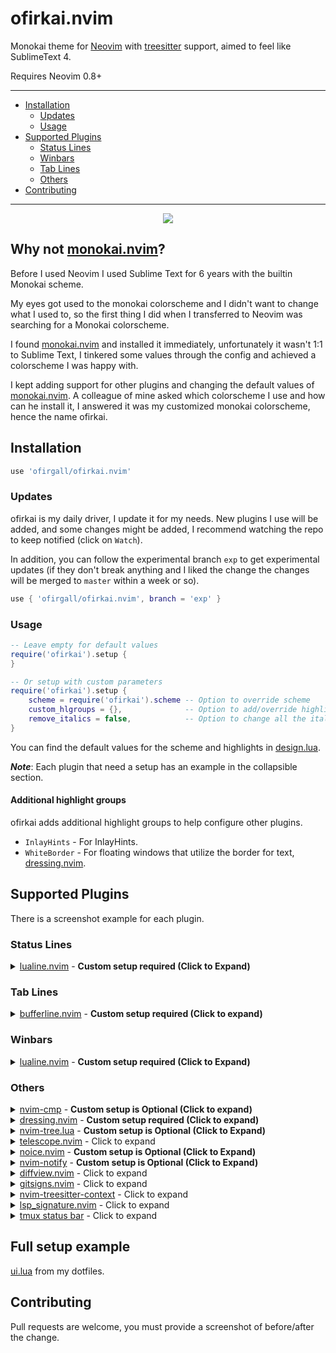 # ofirkai.nvim
Monokai theme for [Neovim](https://github.com/neovim/neovim) with [treesitter](https://github.com/nvim-treesitter/nvim-treesitter) support, aimed to feel like SublimeText 4.

Requires Neovim 0.8+

---
* [Installation](#installation)
	* [Updates](#updates)
	* [Usage](#usage)
* [Supported Plugins](#supported-plugins)
	* [Status Lines](#status-lines)
	* [Winbars](#winbars)
	* [Tab Lines](#tab-lines)
	* [Others](#others)
* [Contributing](#contributing)
---

<p align='center'><a><img src='./media/main.png'></a></p>

## Why not [monokai.nvim](https://github.com/tanvirtin/monokai.nvim)?
Before I used Neovim I used Sublime Text for 6 years with the builtin Monokai scheme.

My eyes got used to the monokai colorscheme and I didn't want to change what I used to, so the first thing I did when I transferred to Neovim was searching for a Monokai colorscheme.

I found [monokai.nvim](https://github.com/tanvirtin/monokai.nvim) and installed it immediately, unfortunately it wasn't 1:1 to Sublime Text, I tinkered some values through the config and achieved a colorscheme I was happy with.

I kept adding support for other plugins and changing the default values of [monokai.nvim](https://github.com/tanvirtin/monokai.nvim). A colleague of mine asked which colorscheme I use and how can he install it, I answered it was my customized monokai colorscheme, hence the name ofirkai.


## Installation
```lua
use 'ofirgall/ofirkai.nvim'
```

### Updates
ofirkai is my daily driver, I update it for my needs. New plugins I use will be added, and some changes might be added, I recommend watching the repo to keep notified (click on `Watch`).

In addition, you can follow the experimental branch `exp` to get experimental updates (if they don't break anything and I liked the change the changes will be merged to `master` within a week or so).
```lua
use { 'ofirgall/ofirkai.nvim', branch = 'exp' }
```

### Usage
```lua
-- Leave empty for default values
require('ofirkai').setup {
}

-- Or setup with custom parameters
require('ofirkai').setup {
	scheme = require('ofirkai').scheme -- Option to override scheme
	custom_hlgroups = {},              -- Option to add/override highlight groups
	remove_italics = false,            -- Option to change all the italics style to none
}
```

You can find the default values for the scheme and highlights in [design.lua](https://github.com/ofirgall/ofirkai.nvim/blob/master/lua/ofirkai/design.lua).

_**Note**_: Each plugin that need a setup has an example in the collapsible section.

#### Additional highlight groups
ofirkai adds additional highlight groups to help configure other plugins.
* `InlayHints` - For InlayHints.
* `WhiteBorder` - For floating windows that utilize the border for text, [dressing.nvim](https://github.com/stevearc/dressing.nvim).

## Supported Plugins
There is a screenshot example for each plugin.

### Status Lines
<details><summary><a href='https://github.com/nvim-lualine/lualine.nvim'>lualine.nvim</a> - <b>Custom setup required (Click to Expand)</b></summary>

---
<p align='center'><a><img src='./media/lualine/lualine_normal.png'></a></p>
<p align='center'><a><img src='./media/lualine/lualine_insert.png'></a></p>
<p align='center'><a><img src='./media/lualine/lualine_visual.png'></a></p>
<p align='center'><a><img src='./media/lualine/lualine_command.png'></a></p>

**Setup Example:**
```lua
require('lualine').setup {
	options = {
		theme = require('ofirkai.statuslines.lualine').theme,
	}
}
```
---
</details>

### Tab Lines
<details><summary><a href='https://github.com/akinsho/bufferline.nvim'>bufferline.nvim</a> - <b>Custom setup required (Click to expand)</b></summary>

---
<p align='center'><a><img src='./media/bufferline.png'></a></p>

Setup Example:
```lua
-- bufferline.nvim, must be loaded after color scheme (working on that https://github.com/ofirgall/ofirkai.nvim/issues/2)
require('bufferline').setup {
	highlights = require('ofirkai.tablines.bufferline').highlights, -- Must
	options = { -- Optional, recommended
		themable = true, -- Must
		separator_style = 'slant',
		offsets = { { filetype = 'NvimTree', text = 'File Explorer', text_align = 'center' } },
		show_buffer_icons = true,
		numbers = 'ordinal',
		max_name_length = 40,
	},
}
```
---
</details>

### Winbars
<details><summary><a href='https://github.com/nvim-lualine/lualine.nvim'>lualine.nvim</a> - <b>Custom setup required (Click to Expand)</b></summary>

---
<p align='center'><a><img src='./media/winbar.png'></a></p>

Setup Example:
```lua
-- Unfortunately you can't set them for winbar separately in lualine so I use `color` in my winbar sections

-- SmiteshP/nvim-navic (displays function context)
local navic = require('nvim-navic')
navic.setup {
	separator = "  "
}

local ofirkai_lualine = require('ofirkai.statuslines.lualine')
local winbar = {
	lualine_a = {},
	lualine_b = {
		{
			'filename',
			icon = '',
			color = ofirkai_lualine.winbar_color,
			padding = { left = 4 }
		},
	},
	lualine_c = {
		{
			navic.get_location,
			icon = "",
			cond = navic.is_available,
			color = ofirkai_lualine.winbar_color,
		},
	},
	lualine_x = {},
	lualine_y = {},
	lualine_z = {}
}

require('lualine').setup {
	options = {
		icons_enabled = true,
		disabled_filetypes = { -- Recommended filetypes to disable winbar
			winbar = { 'gitcommit', 'NvimTree', 'toggleterm', 'fugitive' },
		},
	},
	winbar = winbar,
	inactive_winbar = winbar,
}
```
---
</details>

### Others
<details><summary><a href='https://github.com/hrsh7th/nvim-cmp'>nvim-cmp</a> - <b>Custom setup is Optional (Click to expand)</b></summary>

---
<p align='center'><a><img src='./media/nvim-cmp.png'></a></p>

```lua
require('cmp').setup({
	window = require('ofirkai.plugins.nvim-cmp').window, -- I just removed the `FloatBorder:Normal` from the highlights to allow the FloatBorder to be colored, its not a must.

	-- Get lsp icons from ofirkai, requires https://github.com/onsails/lspkind.nvim
	formatting = {
		format = lspkind.cmp_format({
			symbol_map = require('ofirkai.plugins.nvim-cmp').kind_icons,
			maxwidth = 50,
			mode = 'symbol'
		})
	},

})
```
---
</details>

<details><summary><a href='https://github.com/stevearc/dressing.nvim'>dressing.nvim</a> - <b>Custom setup required (Click to expand)</b></summary>

---
<p align='center'><a><img src='./media/dressing.png'></a></p>

Setup Example:
```lua
-- Requires `WhiteBorder` to show the title.
require('dressing').setup {
    input = {
        winhighlight = require('ofirkai.plugins.dressing').winhighlight
    }
}
```
---
</details>

<details><summary><a href='https://github.com/kyazdani42/nvim-tree.lua'>nvim-tree.lua</a> - <b>Custom setup is Optional (Click to Expand)</b></summary>

```lua
require('nvim-tree').setup {
	renderer = {
		icons = {
			git_placement = 'after',
			modified_placement = 'after',
			glyphs = {
				git = {
					unstaged = '',
					staged = '',
					untracked = '',
					deleted = '',
				},
			},
		},
	},
}
```

---
<p align='center'><a><img src='./media/nvim-tree.png'></a></p>

---
</details>

<details><summary><a href='https://github.com/nvim-telescope/telescope.nvim'>telescope.nvim</a> - Click to expand</summary>

---
<p align='center'><a><img src='./media/telescope.png'></a></p>

---
</details>

<details><summary><a href='https://github.com/folke/noice.nvim'>noice.nvim</a> - <b>Custom setup is Optional (Click to Expand)</b></summary>

---
<p align='center'><a><img src='./media/noice.png'></a></p>

```lua
require('noice').setup {
    popupmenu = {
        enabled = false, -- I prefer nvim-cmp
    },
    lsp = {
        signature = {
            enabled = false -- I prefer to use ray-x/lsp_signature.nvim with minimal design
        },
        override = {
            -- Override `vim.lsp.buf.hover` and `nvim-cmp` doc formatter with `noice` doc formatter.
            ['vim.lsp.util.convert_input_to_markdown_lines'] = true,
            ['vim.lsp.util.stylize_markdown'] = true,
            ['cmp.entry.get_documentation'] = true,
        },
    },
}
```

---
</details>

<details><summary><a href='https://github.com/rcarriga/nvim-notify'>nvim-notify</a> - <b>Custom setup is Optional (Click to Expand)</b></summary>

---
<p align='center'><a><img src='./media/notify.png'></a></p>

```lua
require('notify').setup {
    background_colour = require('ofirkai').scheme.ui_bg,
}
```

---
</details>

<details><summary><a href='https://github.com/sindrets/diffview.nvim'>diffview.nvim</a> - Click to expand</summary>

---
<p align='center'><a><img src='./media/diffview.png'></a></p>

---
</details>

<details><summary><a href='https://github.com/lewis6991/gitsigns.nvim'>gitsigns.nvim</a> - Click to expand</summary>

---
<p align='center'><a><img src='./media/gitsigns.png'></a></p>

---
</details>

<details><summary><a href='https://github.com/nvim-treesitter/nvim-treesitter-context'>nvim-treesitter-context</a> - Click to expand</summary>

---
<p align='center'><a><img src='./media/treesitter-context.png'></a></p>

---
</details>


<details><summary><a href='https://github.com/ray-x/lsp_signature.nvim'>lsp_signature.nvim</a> - Click to expand</summary>

---
I don't change the highlight group because I use a minimalistic design for the lsp signature you can adapt it.

<p align='center'><a><img src='./media/lsp_signature.png'></a></p>

```lua
local lsp_signature_cfg = {
	bind = true,
	use_lspsaga = false,
	doc_lines = 0,
	floating_window = false,
	hint_scheme = 'LspSignatureHintVirtualText',
	hint_prefix = ' ',
}
```
---
</details>

<details><summary><a href='https://github.com/o0th/tmux-nova/blob/master/Gallery.md#gruvbox'>tmux status bar</a> - Click to expand</summary>

---
<p align='center'><a><img src='./media/tmux.png'></a></p>

---
</details>

## Full setup example
[ui.lua](https://github.com/ofirgall/dotfiles/blob/master/editors/nvim/lua/plugins/ui.lua) from my dotfiles.

## Contributing
Pull requests are welcome, you must provide a screenshot of before/after the change.
